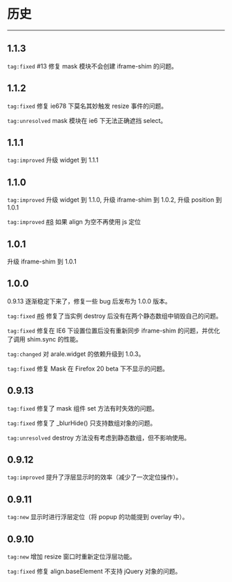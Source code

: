 # 历史

---

## 1.1.3

`tag:fixed` #13 修复 mask 模块不会创建 iframe-shim 的问题。


## 1.1.2

`tag:fixed` 修复 ie678 下莫名其妙触发 resize 事件的问题。

`tag:unresolved` mask 模块在 ie6 下无法正确遮挡 select。

## 1.1.1

`tag:improved` 升级 widget 到 1.1.1

## 1.1.0

`tag:improved` 升级 widget 到 1.1.0, 升级 iframe-shim 到 1.0.2, 升级 position 到 1.0.1

`tag:improved` [#8](https://github.com/aralejs/overlay/pull/8) 如果 align 为空不再使用 js 定位

## 1.0.1

升级 iframe-shim 到 1.0.1

## 1.0.0

0.9.13 逐渐稳定下来了，修复一些 bug 后发布为 1.0.0 版本。

`tag:fixed` [#6](https://github.com/aralejs/overlay/issues/6) 修复了当实例 destroy 后没有在两个静态数组中销毁自己的问题。

`tag:fixed` 修复在 IE6 下设置位置后没有重新同步 iframe-shim 的问题，并优化了调用 shim.sync 的性能。

`tag:changed` 对 arale.widget 的依赖升级到 1.0.3。

`tag:fixed` 修复 Mask 在 Firefox 20 beta 下不显示的问题。


## 0.9.13

`tag:fixed` 修复了 mask 组件 set 方法有时失效的问题。

`tag:fixed` 修复了 _blurHide() 只支持数组对象的问题。

`tag:unresolved` destroy 方法没有考虑到静态数组，但不影响使用。

## 0.9.12

`tag:improved` 提升了浮层显示时的效率（减少了一次定位操作）。

## 0.9.11

`tag:new` 显示时进行浮层定位（将 popup 的功能提到 overlay 中）。

## 0.9.10

`tag:new` 增加 resize 窗口时重新定位浮层功能。

`tag:fixed` 修复 align.baseElement 不支持 jQuery 对象的问题。

